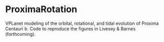 # ProximaRotation
VPLanet modeling of the orbital, rotational, and tidal evolution of Proxima Centauri b. Code to reproduce the figures in Livesey &amp; Barnes (forthcoming).
